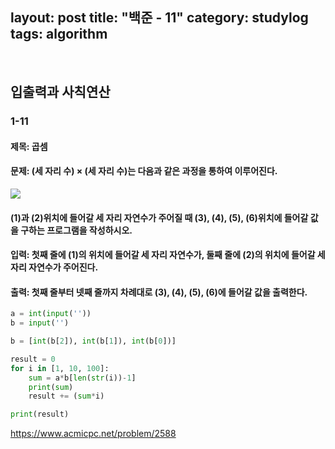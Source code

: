 ﻿
layout: post
title: "백준 - 11"
category: studylog
tags: algorithm
---

<br>

## 입출력과 사칙연산

### 1-11

#### 제목: 곱셈
#### 문제: (세 자리 수) × (세 자리 수)는 다음과 같은 과정을 통하여 이루어진다.
![](https://velog.velcdn.com/images/dlsdud9098/post/e30ea5f2-b2d3-4293-9844-f4136d0dab67/image.png)


#### (1)과 (2)위치에 들어갈 세 자리 자연수가 주어질 때 (3), (4), (5), (6)위치에 들어갈 값을 구하는 프로그램을 작성하시오.

#### 입력: 첫째 줄에 (1)의 위치에 들어갈 세 자리 자연수가, 둘째 줄에 (2)의 위치에 들어갈 세자리 자연수가 주어진다.
#### 출력: 첫째 줄부터 넷째 줄까지 차례대로 (3), (4), (5), (6)에 들어갈 값을 출력한다.
```python
a = int(input(''))
b = input('')

b = [int(b[2]), int(b[1]), int(b[0])]

result = 0
for i in [1, 10, 100]:
    sum = a*b[len(str(i))-1]
    print(sum)
    result += (sum*i)

print(result)
```

https://www.acmicpc.net/problem/2588